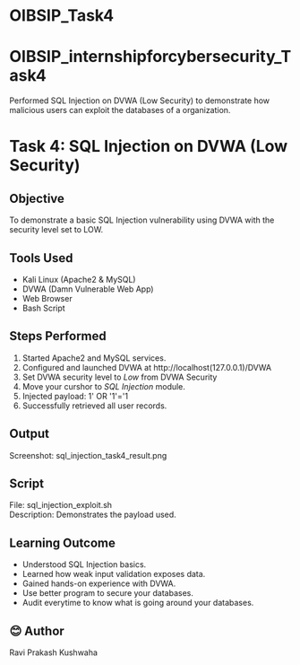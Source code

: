 # OIBSIP_Task4
# OIBSIP_internshipforcybersecurity_Task4
Performed SQL Injection on DVWA (Low Security) to demonstrate how malicious users can exploit the databases of a organization.

# Task 4: SQL Injection on DVWA (Low Security)

## Objective
To demonstrate a basic SQL Injection vulnerability using DVWA with the security level set to LOW.

## Tools Used
- Kali Linux (Apache2 & MySQL)
- DVWA (Damn Vulnerable Web App)
- Web Browser
- Bash Script

## Steps Performed
1. Started Apache2 and MySQL services.
2. Configured and launched DVWA at http://localhost(127.0.0.1)/DVWA
3. Set DVWA security level to *Low* from DVWA Security
4. Move your curshor to *SQL Injection* module.
5. Injected payload: 1' OR '1'='1
6. Successfully retrieved all user records.

## Output
Screenshot: sql_injection_task4_result.png

## Script
File: sql_injection_exploit.sh  
Description: Demonstrates the payload used.

## Learning Outcome
- Understood SQL Injection basics.
- Learned how weak input validation exposes data.
- Gained hands-on experience with DVWA.
- Use better program to secure your databases.
- Audit everytime to know what is going around your databases.

## 😊 Author
Ravi Prakash Kushwaha
